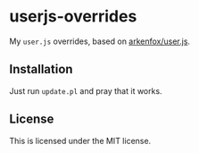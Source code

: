 # userjs-overrides

My `user.js` overrides, based on [arkenfox/user.js](https://github.com/arkenfox/user.js).

## Installation

Just run `update.pl` and pray that it works.

## License

This is licensed under the MIT license.